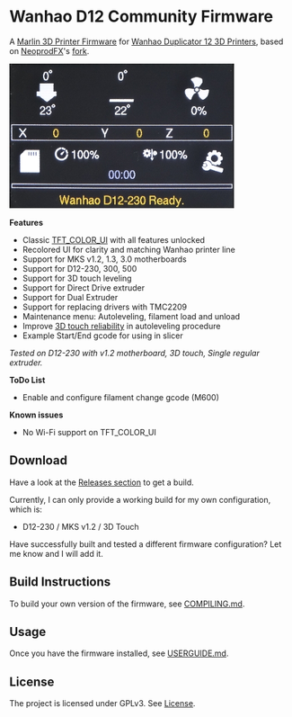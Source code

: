 # Wanhao D12 Community Firmware

A [Marlin 3D Printer Firmware](https://github.com/MarlinFirmware/Marlin) for [Wanhao Duplicator 12 3D Printers](https://wanhao-europe.com/), based on [NeoprodFX](https://www.lesimprimantes3d.fr/forum/topic/40174-nouveau-firmware-marlin-2-pour-d12230-par-neoprodfx/)'s [fork](https://drive.google.com/drive/folders/1cvzLbvTxFYpviszKdxxuEIhQ1w8liWoC).

![Wanhao Community Firmware Home Screen](Images/HomeScreen.jpg)

**Features**

* Classic [TFT_COLOR_UI](https://www.lesimprimantes3d.fr/forum/topic/40717-tuto-firmware-personnalis%C3%A9-wanhao-d12-comment-compiler-son-firmware/) with all features unlocked
* Recolored UI for clarity and matching Wanhao printer line
* Support for MKS v1.2, 1.3, 3.0 motherboards
* Support for D12-230, 300, 500
* Support for 3D touch leveling
* Support for Direct Drive extruder
* Support for Dual Extruder
* Support for replacing drivers with TMC2209
* Maintenance menu: Autoleveling, filament load and unload
* Improve [3D touch reliability](https://www.lesimprimantes3d.fr/forum/topic/16676-am%C3%A9liorer-la-fiabilit%C3%A9-du-3dtouch/) in autoleveling procedure
* Example Start/End gcode for using in slicer

_Tested on D12-230 with v1.2 motherboard, 3D touch, Single regular extruder._

**ToDo List**

* Enable and configure filament change gcode (M600)

**Known issues**

* No Wi-Fi support on TFT_COLOR_UI

## Download

Have a look at the [Releases section](https://github.com/ORelio/Wanhao-Marlin-Firmware/releases) to get a build.

Currently, I can only provide a working build for my own configuration, which is:

* D12-230 / MKS v1.2 / 3D Touch

Have successfully built and tested a different firmware configuration? Let me know and I will add it.

## Build Instructions

To build your own version of the firmware, see [COMPILING.md](COMPILING.md).

## Usage

Once you have the firmware installed, see [USERGUIDE.md](USERGUIDE.md).

## License

The project is licensed under GPLv3. See [License](LICENSE).